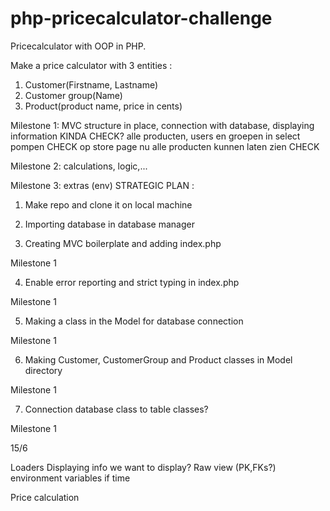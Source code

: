 # php-pricecalculator-challenge
Pricecalculator with OOP in PHP.

Make a price calculator with 3 entities :
1) Customer(Firstname, Lastname)
2) Customer group(Name)
3) Product(product name, price in cents)

Milestone 1:  MVC structure in place, connection with database, displaying information KINDA CHECK?
alle producten, users en groepen in select pompen CHECK
op store page nu alle producten kunnen laten zien CHECK

Milestone 2: calculations, logic,...

Milestone 3: extras (env)
STRATEGIC PLAN :

1. Make repo and clone it on local machine

2. Importing database in database manager

3. Creating MVC boilerplate and adding index.php

Milestone 1

4. Enable error reporting and strict typing in index.php

Milestone 1

5. Making a class in the Model for database connection

Milestone 1

6. Making Customer, CustomerGroup and Product classes in Model directory

Milestone 1

7. Connection database class to table classes?

Milestone 1


15/6

Loaders
Displaying info we want to display?
Raw view
(PK,FKs?)
environment variables if time

Price calculation